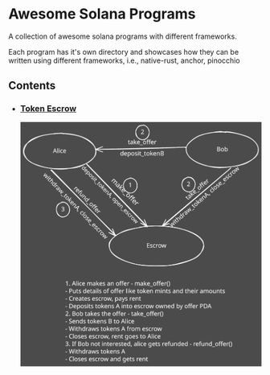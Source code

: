 

# Awesome Solana Programs

A collection of awesome solana programs with different frameworks.

Each program has it's own directory and showcases how they can be written using different frameworks, i.e., native-rust, anchor, pinocchio

## Contents
- ### [Token Escrow](./token-escrow/)
    ![Diagram](./public/token-escrow.svg)